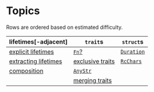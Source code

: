 # Topics

Rows are ordered based on estimated difficulty.

| lifetimes\[-adjacent\] | `trait`s           | `struct`s    |
|------------------------|--------------------|--------------|
| [explicit lifetimes]   | [`Fn`?]            | [`Duration`] |
| [extracting lifetimes] | [exclusive traits] | [`RcChars`]  |
| [composition]          | [`AnyStr`]         |              |
|                        | [merging traits]   |              |


[explicit lifetimes]: ./exercises/refbind.md
[`Fn`?]: ./exercises/bind.md
[`RcChars`]: ./exercises/rcchars.md
[extracting lifetimes]: ./exercises/bool_stream.md
[exclusive traits]: ./exercises/multiple_blanket.md
[merging traits]: ./exercises/modes.md
[`AnyStr`]: ./exercises/anystr.md
[composition]: ./exercises/composition.md
[`Duration`]: ./exercises/duration.md
